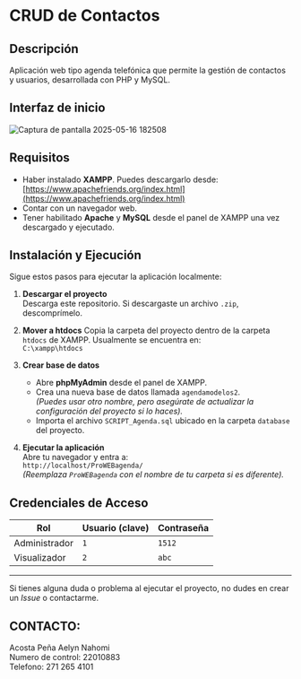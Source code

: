 # CRUD de Contactos

## Descripción
Aplicación web tipo agenda telefónica que permite la gestión de contactos y usuarios, desarrollada con PHP y MySQL.

##  Interfaz de inicio
![Captura de pantalla 2025-05-16 182508](https://github.com/user-attachments/assets/ecf8f892-0ff6-422b-a95a-df2a00078a2d)

## Requisitos
- Haber instalado **XAMPP**. Puedes descargarlo desde:  
  [https://www.apachefriends.org/index.html](https://www.apachefriends.org/index.html)
- Contar con un navegador web.
- Tener habilitado **Apache** y **MySQL** desde el panel de XAMPP una vez descargado y ejecutado.

## Instalación y Ejecución

Sigue estos pasos para ejecutar la aplicación localmente:

1. **Descargar el proyecto**  
   Descarga este repositorio. Si descargaste un archivo `.zip`, descomprímelo.

2. **Mover a htdocs** 
   Copia la carpeta del proyecto dentro de la carpeta `htdocs` de XAMPP. Usualmente se encuentra en:  
   `C:\xampp\htdocs`

3. **Crear base de datos**  
   - Abre **phpMyAdmin** desde el panel de XAMPP.
   - Crea una nueva base de datos llamada `agendamodelos2`.  
   *(Puedes usar otro nombre, pero asegúrate de actualizar la configuración del proyecto si lo haces).*
   - Importa el archivo `SCRIPT_Agenda.sql` ubicado en la carpeta `database` del proyecto.

4. **Ejecutar la aplicación**  
   Abre tu navegador y entra a:  
   `http://localhost/ProWEBagenda/`  
   *(Reemplaza `ProWEBagenda` con el nombre de tu carpeta si es diferente).*

## Credenciales de Acceso

 Rol            |  Usuario (clave) | Contraseña |
|---------------|------------------|------------|
| Administrador | `1`              | `1512`     |
| Visualizador  | `2`              | `abc`      |

---

Si tienes alguna duda o problema al ejecutar el proyecto, no dudes en crear un *Issue* o contactarme.

## CONTACTO:
Acosta Peña Aelyn Nahomi \
Numero de control: 22010883 \
Telefono: 271 265 4101


